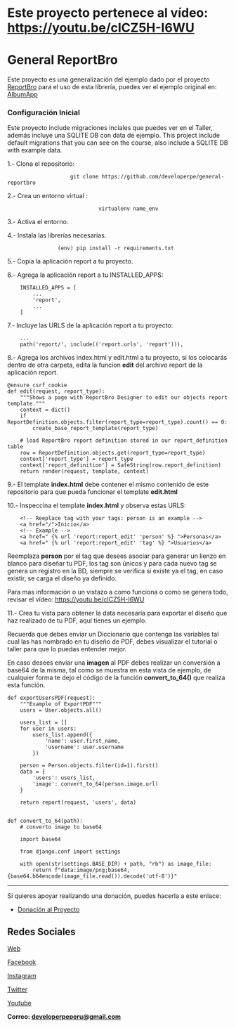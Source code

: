 # Este proyecto pertenece al vídeo: https://youtu.be/cICZ5H-I6WU

# General ReportBro

Este proyecto es una generalización del ejemplo dado por el proyecto [ReportBro](https://www.reportbro.com/home/index) para el uso de esta librería, puedes ver el ejemplo original en: [AlbumApp](https://github.com/jobsta/albumapp-django)

### Configuración Inicial

Este proyecto include migraciones inciales que puedes ver en el Taller, además incluye una SQLITE DB con data de ejemplo.
This project include default migrations that you can see on the course, also include a SQLITE DB with example data. 

1.- Clona el repositorio:

                        git clone https://github.com/developerpe/general-reportbro

2.- Crea un entorno virtual :

                                 virtualenv name_env

3.- Activa el entorno.

4.- Instala las librerías necesarias.

                    (env) pip install -r requirements.txt 

5.- Copia la aplicación report a tu proyecto.

6.- Agrega la aplicación report a tu INSTALLED_APPS:

```
    INSTALLED_APPS = [
        ...
        'report',
        ...
    ]
```

7.- Incluye las URLS de la aplicación report a tu proyecto:

```
    ...
    path('report/', include(('report.urls', 'report'))),
```

8.- Agrega los archivos index.html y edit.html a tu proyecto, si los colocarás dentro de otra carpeta, edita la funcion **edit** del archivo report de la aplicación report.

```
@ensure_csrf_cookie
def edit(request, report_type):
    """Shows a page with ReportBro Designer to edit our objects report template."""
    context = dict()
    if ReportDefinition.objects.filter(report_type=report_type).count() == 0:
        create_base_report_template(report_type)

    # load ReportBro report definition stored in our report_definition table
    row = ReportDefinition.objects.get(report_type=report_type)
    context['report_type'] = report_type
    context['report_definition'] = SafeString(row.report_definition)
    return render(request, template, context)
```

9.- El template **index.html** debe contener el mismo contenido de este repositorio para que pueda funcionar el template **edit.html**

10.- Inspeccina el template **index.html** y observa estas URLS:

```
    <!-- Reeplace tag with your tags: person is an example -->
    <a href="/">Inicio</a>
    <!-- Example -->
    <a href=" {% url 'report:report_edit' 'person' %} ">Personas</a>
    <a href=" {% url 'report:report_edit' 'tag' %} ">Usuarios</a>
```

Reemplaza **person** por el tag que desees asociar para generar un lienzo en blanco para diseñar tu PDF, los tag son únicos y para cada nuevo tag se genera un registro en la BD, siempre se verifica si existe ya el tag, en caso existir, se carga el diseño ya definido.

Para mas información o un vistazo a como funciona o como se genera todo, revisar el vídeo: https://youtu.be/cICZ5H-I6WU

11.- Crea tu vista para obtener la data necesaria para exportar el diseño que haz realizado de tu PDF, aquí tienes un ejemplo.

Recuerda que debes enviar un Diccionario que contenga las variables tal cual las has nombrado en tu diseño de PDF, debes visualizar el tutorial o taller para que lo puedas entender mejor.

En caso desees enviar una **imagen** al PDF debes realizar un conversión a base64 de la misma, tal como se muestra en esta vista de ejemplo, de cualquier forma te dejo el código de la función **convert_to_64()** que realiza esta función.

```
def exportUsersPDF(request):
    """Example of ExportPDF"""
    users = User.objects.all()

    users_list = []
    for user in users:
        users_list.append({
            'name': user.first_name,
            'username': user.username
        })
    
    person = Person.objects.filter(id=1).first()
    data = {
        'users': users_list,
        'image': convert_to_64(person.image.url)
    }

    return report(request, 'users', data)


def convert_to_64(path):
    # converto image to base64
    
    import base64

    from django.conf import settings

    with open(str(settings.BASE_DIR) + path, "rb") as image_file:
        return f"data:image/png;base64,{base64.b64encode(image_file.read()).decode('utf-8')}"

```


---

Si quieres apoyar realizando una donación, puedes hacerla a este enlace:

- [Donación al Proyecto](https://www.paypal.com/paypalme/oliversando)

## Redes Sociales

[Web](http://www.developerpe.com)

[Facebook](https://www.facebook.com/developerper​)

[Instagram](https://www.instagram.com/developer.pe/​)

[Twitter](https://twitter.com/Developerpepiur​)

[Youtube](Developer.pe)

**Correo: developerpeperu@gmail.com**